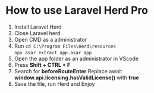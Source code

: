 # How to use Laravel Herd Pro

 1. Install Laravel Herd
 2. Close Laravel herd
 3.  Open CMD as a administrator
 4. Run 
	    `cd C:\Program Files\Herd\resources`	
	    `npx asar extract app.asar app`
 5. Open the app folder as an administrator in VScode
 6. Press **Shift + CTRL + F**
 7. Search for **beforeRouteEnter** Replace await **window.api.licensing.hasValidLicense()** with **true**
 8. Save the file, run Herd and Enjoy
